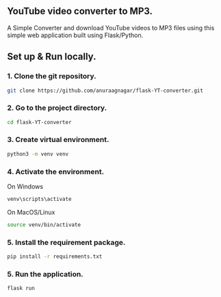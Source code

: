 ## YouTube video converter to MP3.

A Simple Converter and download YouTube videos to MP3 files using this simple web application built using Flask/Python.

## Set up & Run locally.

### 1. Clone the git repository.

```bash
git clone https://github.com/anuraagnagar/flask-YT-converter.git
```

### 2. Go to the project directory.

```bash
cd flask-YT-converter
```

### 3. Create virtual environment.

```bash
python3 -m venv venv
```

### 4. Activate the environment.

On Windows

```bash
venv\scripts\activate
```

On MacOS/Linux

```bash
source venv/bin/activate
```

### 5. Install the requirement package.

```bash
pip install -r requirements.txt
```

### 5. Run the application.

```bash
flask run
```
